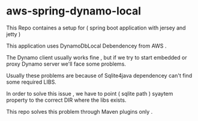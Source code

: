 # aws-spring-dynamo-local

This Repo containes a setup for ( spring boot application with jersey and jetty )

This application uses DynamoDbLocal Debendencey from AWS .

The Dynamo client usually works fine , but if we try to start embedded or proxy Dynamo server we'll face some problems.

Usually these problems are because of Sqlite4java dependencey can't find some required LIBS.

In order to solve this issue , we have to point ( sqlite path ) syaytem property to the correct DIR where the libs exists.

This repo solves this problem through Maven plugins only .
